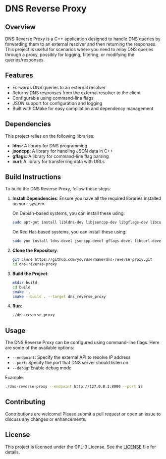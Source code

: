 # DNS Reverse Proxy

## Overview

DNS Reverse Proxy is a C++ application designed to handle DNS queries by forwarding them to an external resolver and then returning the responses. This project is useful for scenarios where you need to relay DNS queries through a proxy, possibly for logging, filtering, or modifying the queries/responses.

## Features

- Forwards DNS queries to an external resolver
- Returns DNS responses from the external resolver to the client
- Configurable using command-line flags
- JSON support for configuration and logging
- Built with CMake for easy compilation and dependency management

## Dependencies

This project relies on the following libraries:

- **ldns**: A library for DNS programming
- **jsoncpp**: A library for handling JSON data in C++
- **gflags**: A library for command-line flag parsing
- **curl**: A library for transferring data with URLs

## Build Instructions

To build the DNS Reverse Proxy, follow these steps:

1. **Install Dependencies**: Ensure you have all the required libraries installed on your system.

   On Debian-based systems, you can install these using:
   ```sh
   sudo apt-get install libldns-dev libjsoncpp-dev libgflags-dev libcurl4-openssl-dev
   ```

   On Red Hat-based systems, you can install these using:
   ```sh
   sudo yum install ldns-devel jsoncpp-devel gflags-devel libcurl-devel
   ```

2. **Clone the Repository**:
   ```sh
   git clone https://github.com/yourusername/dns-reverse-proxy.git
   cd dns-reverse-proxy
   ```

3. **Build the Project**:
   ```sh
   mkdir build
   cd build
   cmake ..
   cmake --build . --target dns_reverse_proxy
   ```
4. **Run**:
   ```sh
   ./dns-reverse-proxy
   ```

## Usage

The DNS Reverse Proxy can be configured using command-line flags. Here are some of the available options:

- `--endpoint`: Specify the external API to resolve IP address
- `--port`: Specify the port that DNS server should listen on
- `--debug`: Enable debug mode

Example:
```sh
./dns-reverse-proxy --endpoint http://127.0.0.1:8000 --port 53
```

## Contributing

Contributions are welcome! Please submit a pull request or open an issue to discuss any changes or enhancements.

## License

This project is licensed under the GPL-3 License. See the [LICENSE](LICENSE) file for details.
